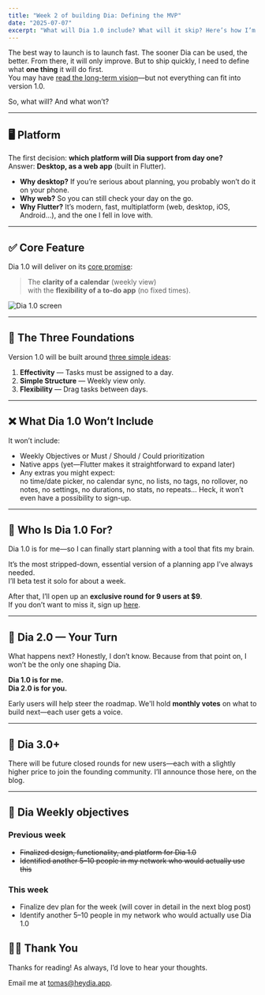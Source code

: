 ```yaml
---
title: "Week 2 of building Dia: Defining the MVP"
date: "2025-07-07"
excerpt: "What will Dia 1.0 include? What will it skip? Here’s how I’m shaping the first version—from platforms and features to the future community."
---
```


The best way to launch is to launch fast. The sooner Dia can be used, the better. From there, it will only improve. But to ship quickly, I need to define what **one thing** it will do first.  
You may have [read the long-term vision](/blog/week-1-rethinking-planning)—but not everything can fit into version 1.0.

So, what will? And what won’t?

---

## 🖥️ Platform

The first decision: **which platform will Dia support from day one?**  
Answer: **Desktop, as a web app** (built in Flutter).

- **Why desktop?** If you’re serious about planning, you probably won’t do it on your phone.
- **Why web?** So you can still check your day on the go.
- **Why Flutter?** It’s modern, fast, multiplatform (web, desktop, iOS, Android…), and the one I fell in love with.

---

## ✅ Core Feature

Dia 1.0 will deliver on its [core promise](/blog/week-1-rethinking-planning):

> The **clarity of a calendar** (weekly view)  
> with the **flexibility of a to-do app** (no fixed times).

![Dia 1.0 screen](/week2/dia_1_0.png)

---

## 🧱 The Three Foundations

Version 1.0 will be built around [three simple ideas](/blog/week-1-rethinking-planning):

1. **Effectivity** — Tasks must be assigned to a day.
2. **Simple Structure** — Weekly view only.
3. **Flexibility** — Drag tasks between days.

---

## ❌ What Dia 1.0 Won’t Include

It won’t include:

- Weekly Objectives or Must / Should / Could prioritization  
- Native apps (yet—Flutter makes it straightforward to expand later)  
- Any extras you might expect:  
  no time/date picker, no calendar sync, no lists, no tags, no rollover, no notes, no settings, no durations, no stats, no repeats… Heck, it won’t even have a possibility to sign-up.

---

## 🧠 Who Is Dia 1.0 For?

Dia 1.0 is for me—so I can finally start planning with a tool that fits my brain.

It’s the most stripped-down, essential version of a planning app I’ve always needed.  
I’ll beta test it solo for about a week.

After that, I’ll open up an **exclusive round for 9 users at $9**.  
If you don’t want to miss it, sign up [here](/).

---

## 🚀 Dia 2.0 — Your Turn

What happens next? Honestly, I don’t know. Because from that point on, I won’t be the only one shaping Dia.

**Dia 1.0 is for me.**  
**Dia 2.0 is for you.**

Early users will help steer the roadmap. We'll hold **monthly votes** on what to build next—each user gets a voice.

---

## 🌱 Dia 3.0+

There will be future closed rounds for new users—each with a slightly higher price to join the founding community. I’ll announce those here, on the blog.

---

## 📌 Dia Weekly objectives

### Previous week

- ~~Finalized design, functionality, and platform for Dia 1.0~~
- ~~Identified another 5–10 people in my network who would actually use this~~

### This week

- Finalize dev plan for the week (will cover in detail in the next blog post)
- Identify another 5–10 people in my network who would actually use Dia 1.0

## 🙏🏻 Thank You

Thanks for reading! As always, I’d love to hear your thoughts.   

Email me at [tomas@heydia.app](mailto:tomas@heydia.app).

